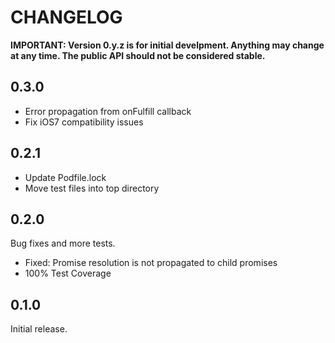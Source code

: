 # CHANGELOG

**IMPORTANT: Version 0.y.z is for initial develpment. Anything may change at any time. The public API should not be considered stable.**

## 0.3.0

- Error propagation from onFulfill callback
- Fix iOS7 compatibility issues

## 0.2.1

- Update Podfile.lock
- Move test files into top directory

## 0.2.0

Bug fixes and more tests.

- Fixed: Promise resolution is not propagated to child promises
- 100% Test Coverage

## 0.1.0

Initial release.
